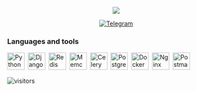 <p align="center">
    <img src="https://readme-typing-svg.demolab.com/?lines=Hi%20there👋%20I'm%20Andrew!%20Backend%20developer%20🐍&font=Fira%20Code&center=true&width=640&height=45&color=f75c7e&vCenter=true&pause=1000&size=22" /></a>
</p>

<div id="socials" align="center">
	<a href="https://t.me/andrew95qq">
		<img src="https://img.shields.io/badge/Telegram-blue?style=for-the-badge&logo=telegram&logoColor=white" alt="Telegram"/>
	</a>
</div>

### Languages and tools
<img src="https://cdn.jsdelivr.net/gh/devicons/devicon@latest/icons/python/python-original.svg"
title="Python" width="40" height="40" />&nbsp;
<img src="https://cdn.jsdelivr.net/gh/devicons/devicon@latest/icons/django/django-plain.svg"
title="Django" width="40" height="40" />&nbsp;
<img src="https://cdn.jsdelivr.net/gh/devicons/devicon@latest/icons/redis/redis-original.svg"
title="Redis" width="40" height="40" />&nbsp;
<img src="https://cdn.worldvectorlogo.com/logos/memcached.svg"
title="Memcached" width="40" height="40" />&nbsp;
<img src="https://docs.celeryq.dev/en/stable/_static/celery_512.png"
title="Celery" width="40" height="40" />&nbsp;
<img src="https://cdn.jsdelivr.net/gh/devicons/devicon@latest/icons/postgresql/postgresql-original.svg"
title="Postgresql" width="40" height="40" />&nbsp;
<img src="https://cdn.jsdelivr.net/gh/devicons/devicon@latest/icons/docker/docker-original.svg"
title="Docker" width="40" height="40" />&nbsp;
<img src="https://cdn.jsdelivr.net/gh/devicons/devicon@latest/icons/nginx/nginx-original.svg"
title="Nginx" width="40" height="40" />&nbsp;
<img src="https://cdn.jsdelivr.net/gh/devicons/devicon@latest/icons/postman/postman-original.svg"
title="Postman" width="40" height="40" />&nbsp;

![visitors](https://vbr.nathanchung.dev/badge?page_id=andrew95qq.andrew95qq&color=00cf00)
